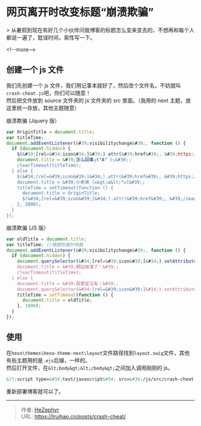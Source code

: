 # 网页离开时改变标题“崩溃欺骗”


&gt; 从暑假到现在有好几个小伙伴问我博客的标题怎么变来变去的，不想再和每个人都说一遍了，耽误时间，索性写一下。

&lt;!--more--&gt;

## 创建一个 js 文件

我们先创建一个 js 文件，我们用记事本就好了，然后改个文件名，不妨就叫`crash-cheat.js`吧，你们可以随意！  
然后把文件放到 source 文件夹的 js 文件夹的 src 里面。（我用的 next 主题，放这里统一存放，其他主题随意）

崩溃欺骗 (Jquery 版）

```js 崩溃欺骗 (Jquery 版）
var OriginTitle = document.title;
var titleTime;
document.addEventListener(&#39;visibilitychange&#39;, function () {
  if (document.hidden) {
    $(&#39;[rel=&#34;icon&#34;]&#39;).attr(&#39;href&#39;, &#39;https://i.loli.net/2018/08/24/5b7fcb00ed9bf.png&#39;);
    document.title = &#39;怎么回事╭(°A°`)╮&#39;;
    clearTimeout(titleTime);
  } else {
    $(&#34;[rel=&#39;icon&#39;]&#34;).attr(&#39;href&#39;, &#39;https://i.loli.net/2018/09/25/5baa4f21661e7.png&#39;);
    document.title = &#39;小老弟 (ฅ&gt;ω&lt;*ฅ)&#39;;
    titleTime = setTimeout(function () {
      document.title = OriginTitle;
      $(&#34;[rel=&#39;icon&#39;]&#34;).attr(&#39;href&#39;, &#39;/images/favicon-32x32-next.png&#39;);
    }, 2000);
  }
});
```

崩溃欺骗 (JS 版）

```js 崩溃欺骗 (JS 版）
var oldTitle = document.title;
var titleTime; //標題恢復計時器
document.addEventListener(&#39;visibilitychange&#39;, function () {
  if (document.hidden) {
    document.querySelector(&#34;[rel=&#39;icon&#39;]&#34;).setAttribute(&#39;href&#39;, &#39;/images/icons/favicon-32.png&#39;);
    document.title = &#39;網站崩潰了！&#39;;
    clearTimeout(titleTime);
  } else {
    document.title = &#39;其實並沒有！&#39;;
    document.querySelector(&#34;[rel=&#39;icon&#39;]&#34;).setAttribute(&#39;href&#39;, &#39;/images/icons/crash.png&#39;);
    titleTime = setTimeout(function () {
      document.title = oldTitle;
    }, 1000);
  }
});
```

## 使用

在`hexo\themes\hexo-theme-next\layout`文件路径找到`layout.swig`文件，其他有些主题用的是`.ejs`后缀，一样的。  
然后打开文件，在`&lt;body&gt;&lt;/body&gt;`之间加入调用刚刚的 js。

```html
&lt;script type=&#34;text/javascript&#34; src=&#34;/js/src/crash-cheat.js&#34;&gt;&lt;/script&gt;
```

重新部署博客就可以了。


---

> 作者: [HeZephyr](https://github.com/HeZephyr)  
> URL: https://lruihao.cn/posts/crash-cheat/  

